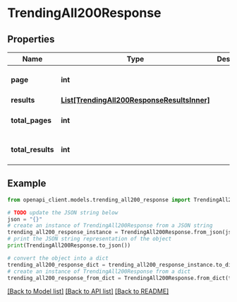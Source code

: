 # TrendingAll200Response


## Properties

Name | Type | Description | Notes
------------ | ------------- | ------------- | -------------
**page** | **int** |  | [optional] [default to 0]
**results** | [**List[TrendingAll200ResponseResultsInner]**](TrendingAll200ResponseResultsInner.md) |  | [optional] 
**total_pages** | **int** |  | [optional] [default to 0]
**total_results** | **int** |  | [optional] [default to 0]

## Example

```python
from openapi_client.models.trending_all200_response import TrendingAll200Response

# TODO update the JSON string below
json = "{}"
# create an instance of TrendingAll200Response from a JSON string
trending_all200_response_instance = TrendingAll200Response.from_json(json)
# print the JSON string representation of the object
print(TrendingAll200Response.to_json())

# convert the object into a dict
trending_all200_response_dict = trending_all200_response_instance.to_dict()
# create an instance of TrendingAll200Response from a dict
trending_all200_response_from_dict = TrendingAll200Response.from_dict(trending_all200_response_dict)
```
[[Back to Model list]](../README.md#documentation-for-models) [[Back to API list]](../README.md#documentation-for-api-endpoints) [[Back to README]](../README.md)


